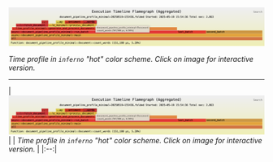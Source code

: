 [![Hot flamechart](../docs/thag_profiler/assets/flamechart_hot_20250519-155436.png)](https://durbanlegend.github.io/thag_rs/thag_profiler/assets/flamechart_hot_20250519-155436.svg)

*Time profile in `inferno` "hot" color scheme. Click on image for interactive version.*

---

| [![Hot flamechart](../docs/thag_profiler/assets/flamechart_hot_20250519-155436.png)](https://durbanlegend.github.io/thag_rs/thag_profiler/assets/flamechart_hot_20250519-155436.svg) |
| *Time profile in `inferno` "hot" color scheme. Click on image for interactive version.* |
|:--:|
